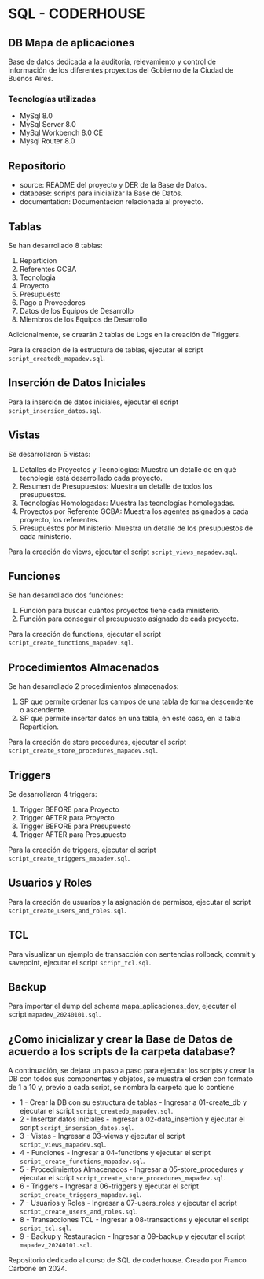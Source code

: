 # SQL - CODERHOUSE

## DB Mapa de aplicaciones

Base de datos dedicada a la auditoría, relevamiento y control de información de los diferentes proyectos del Gobierno de la Ciudad de Buenos Aires.

### Tecnologías utilizadas

- MySql 8.0
- MySql Server 8.0
- MySql Workbench 8.0 CE
- Mysql Router 8.0

## Repositorio

 - source: README del proyecto y DER de la Base de Datos.
 - database: scripts para inicializar la Base de Datos.
 - documentation: Documentacion relacionada al proyecto.

## Tablas

Se han desarrollado 8 tablas:

1. Reparticion
2. Referentes GCBA
3. Tecnologia
4. Proyecto
5. Presupuesto
6. Pago a Proveedores
7. Datos de los Equipos de Desarrollo
8. Miembros de los Equipos de Desarrollo

Adicionalmente, se crearán 2 tablas de Logs en la creación de Triggers.

Para la creacion de la estructura de tablas, ejecutar el script `script_createdb_mapadev.sql`.

## Inserción de Datos Iniciales

Para la inserción de datos iniciales, ejecutar el script `script_insersion_datos.sql`.

## Vistas

Se desarrollaron 5 vistas:

1. Detalles de Proyectos y Tecnologías: Muestra un detalle de en qué tecnología está desarrollado cada proyecto.
2. Resumen de Presupuestos: Muestra un detalle de todos los presupuestos.
3. Tecnologías Homologadas: Muestra las tecnologías homologadas.
4. Proyectos por Referente GCBA: Muestra los agentes asignados a cada proyecto, los referentes.
5. Presupuestos por Ministerio: Muestra un detalle de los presupuestos de cada ministerio.

Para la creación de views, ejecutar el script `script_views_mapadev.sql`.

## Funciones

Se han desarrollado dos funciones:

1. Función para buscar cuántos proyectos tiene cada ministerio.
2. Función para conseguir el presupuesto asignado de cada proyecto.

Para la creación de functions, ejecutar el script `script_create_functions_mapadev.sql`.

## Procedimientos Almacenados

Se han desarrollado 2 procedimientos almacenados:

1. SP que permite ordenar los campos de una tabla de forma descendente o ascendente.
2. SP que permite insertar datos en una tabla, en este caso, en la tabla Reparticion.

Para la creación de store procedures, ejecutar el script `script_create_store_procedures_mapadev.sql`.

## Triggers

Se desarrollaron 4 triggers:

1. Trigger BEFORE para Proyecto
2. Trigger AFTER para Proyecto
3. Trigger BEFORE para Presupuesto
4. Trigger AFTER para Presupuesto

Para la creación de triggers, ejecutar el script `script_create_triggers_mapadev.sql`.

## Usuarios y Roles

Para la creación de usuarios y la asignación de permisos, ejecutar el script `script_create_users_and_roles.sql`.

## TCL

Para visualizar un ejemplo de transacción con sentencias rollback, commit y savepoint, ejecutar el script `script_tcl.sql`.

## Backup

Para importar el dump del schema mapa_aplicaciones_dev, ejecutar el script `mapadev_20240101.sql`.


## ¿Como inicializar y crear la Base de Datos de acuerdo a los scripts de la carpeta database?

A continuación, se dejara un paso a paso para ejecutar los scripts y crear la DB con todos sus componentes y objetos, se muestra el orden con formato de 1 a 10 y, previo a cada script, se nombra la carpeta que lo contiene

- 1 - Crear la DB con su estructura de tablas - Ingresar a 01-create_db y ejecutar el script `script_createdb_mapadev.sql`.
- 2 - Insertar datos iniciales - Ingresar a 02-data_insertion y ejecutar el script `script_insersion_datos.sql`.
- 3 - Vistas - Ingresar a 03-views y ejecutar el script `script_views_mapadev.sql`.
- 4 - Funciones - Ingresar a 04-functions y ejecutar el script `script_create_functions_mapadev.sql`.
- 5 - Procedimientos Almacenados - Ingresar a 05-store_procedures y ejecutar el script `script_create_store_procedures_mapadev.sql`.
- 6 - Triggers - Ingresar a 06-triggers y ejecutar el script `script_create_triggers_mapadev.sql`.
- 7 - Usuarios y Roles - Ingresar a 07-users_roles y ejecutar el script `script_create_users_and_roles.sql`.
- 8 - Transacciones TCL - Ingresar a 08-transactions y ejecutar el script `script_tcl.sql`.
- 9 - Backup y Restauracion - Ingresar a 09-backup y ejecutar el script `mapadev_20240101.sql`.

Repositorio dedicado al curso de SQL de coderhouse. Creado por Franco Carbone en 2024.